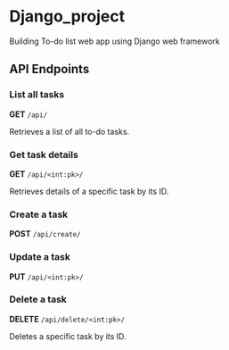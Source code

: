 # Django_project
Building To-do list web app using Django web framework

## API Endpoints

### List all tasks
**GET** `/api/`

Retrieves a list of all to-do tasks.

### Get task details
**GET** `/api/<int:pk>/`

Retrieves details of a specific task by its ID.

### Create a task
**POST** `/api/create/`

### Update a task
**PUT** `/api/<int:pk>/`

### Delete a task
**DELETE** `/api/delete/<int:pk>/`

Deletes a specific task by its ID.

